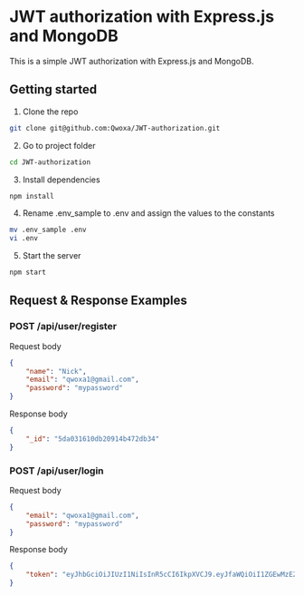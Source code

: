 # JWT authorization with Express.js and MongoDB
This is a simple JWT authorization with Express.js and MongoDB. 

## Getting started
1. Clone the repo
```bash
git clone git@github.com:Qwoxa/JWT-authorization.git
```

2. Go to project folder
```bash
cd JWT-authorization
```

3. Install dependencies
```bash
npm install
```

4. Rename .env_sample to .env and assign the values to the constants
```bash
mv .env_sample .env
vi .env
```

5. Start the server
```bash
npm start
``` 

## Request & Response Examples
### POST /api/user/register
Request body
```json
{
    "name": "Nick",
    "email": "qwoxa1@gmail.com",
    "password": "mypassword"
}
```

Response body
```json
{
    "_id": "5da031610db20914b472db34"
}
```

### POST /api/user/login
Request body
```json
{
    "email": "qwoxa1@gmail.com",
    "password": "mypassword"
}
```

Response body
```json
{
    "token": "eyJhbGciOiJIUzI1NiIsInR5cCI6IkpXVCJ9.eyJfaWQiOiI1ZGEwMzE2MTBkYjIwOTE0YjQ3MmRiMzQiLCJuYW1lIjoiTmljayIsImVtYWlsIjoicXdveGExQGdtYWlsLmNvbSIsImlhdCI6MTU3MDc3OTY0MiwiZXhwIjoxNTcwODA0ODQyfQ.wWK2P4pW13emYg2KypFVXRVRC30t9YGnn61jv7HK3Gg"
}
```